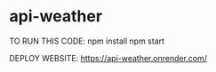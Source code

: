 # api-weather

TO RUN THIS CODE: 
npm install 
npm start 

DEPLOY WEBSITE: 
https://api-weather.onrender.com/
